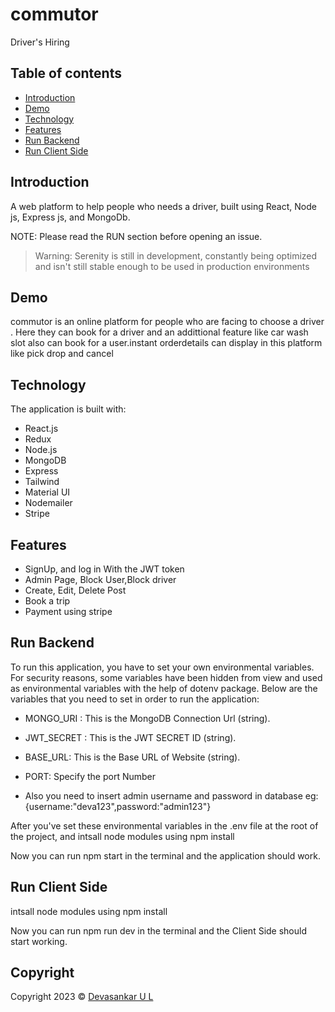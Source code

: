 # commutor
Driver's Hiring

## Table of contents

- [Introduction](#introduction)
- [Demo](#demo)
- [Technology](#technology)
- [Features](#features)
- [Run&nbsp;Backend](#runbackend)
- [Run&nbsp;Client&nbsp;Side](#runclientside)


## Introduction

A  web platform to help people who needs a driver, built using React, Node js, Express js, and MongoDb.

NOTE: Please read the RUN section before opening an issue.
>Warning: Serenity is still in development, constantly being optimized and isn't still stable enough to be used in production environments
## Demo




commutor is an online platform  for people who are facing to choose a driver . Here they can book for a driver and an addittional feature like car wash slot also can book for a user.instant orderdetails can display in this platform like pick drop and cancel




## Technology

The application is built with:

- React.js
- Redux
- Node.js
- MongoDB
- Express
- Tailwind
- Material UI
- Nodemailer
- Stripe


## Features

- SignUp, and log in With the JWT token
- Admin Page, Block User,Block driver
- Create, Edit, Delete Post
- Book a trip 
- Payment using stripe 


## Run&nbsp;Backend

To run this application, you have to set your own environmental variables. For security reasons, some variables have been hidden from view and used as environmental variables with the help of dotenv package. Below are the variables that you need to set in order to run the application:

- MONGO_URI : This is the MongoDB Connection Url (string).

- JWT_SECRET : This is the JWT SECRET ID (string).

- BASE_URL: This is the Base URL of Website (string).

- PORT: Specify the port Number

- Also you need to insert admin username and password in database eg:{username:"deva123",password:"admin123"}

After you've set these environmental variables in the .env file at the root of the project, and intsall node modules using npm install

Now you can run npm start in the terminal and the application should work.


## Run&nbsp;Client&nbsp;Side

intsall node modules using npm install

Now you can run npm run dev in the terminal and the Client Side should start working.

## Copyright

Copyright 2023 © [Devasankar U L](https://github.com/DevaSankarUl)
